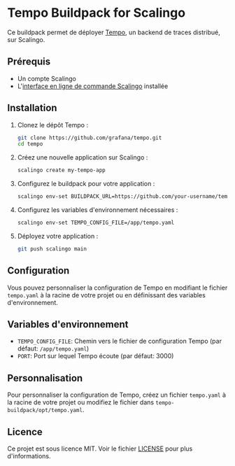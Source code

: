 # Tempo Buildpack for Scalingo

Ce buildpack permet de déployer [Tempo](https://grafana.com/oss/tempo/), un backend de traces distribué, sur Scalingo.

## Prérequis

- Un compte Scalingo
- L'[interface en ligne de commande Scalingo](https://doc.scalingo.com/platform/cli/start) installée

## Installation

1. Clonez le dépôt Tempo :
   ```bash
   git clone https://github.com/grafana/tempo.git
   cd tempo
   ```

2. Créez une nouvelle application sur Scalingo :
   ```bash
   scalingo create my-tempo-app
   ```

3. Configurez le buildpack pour votre application :
   ```bash
   scalingo env-set BUILDPACK_URL=https://github.com/your-username/tempo-buildpack.git
   ```

4. Configurez les variables d'environnement nécessaires :
   ```bash
   scalingo env-set TEMPO_CONFIG_FILE=/app/tempo.yaml
   ```

5. Déployez votre application :
   ```bash
   git push scalingo main
   ```

## Configuration

Vous pouvez personnaliser la configuration de Tempo en modifiant le fichier `tempo.yaml` à la racine de votre projet ou en définissant des variables d'environnement.

## Variables d'environnement

- `TEMPO_CONFIG_FILE`: Chemin vers le fichier de configuration Tempo (par défaut: `/app/tempo.yaml`)
- `PORT`: Port sur lequel Tempo écoute (par défaut: 3000)

## Personnalisation

Pour personnaliser la configuration de Tempo, créez un fichier `tempo.yaml` à la racine de votre projet ou modifiez le fichier dans `tempo-buildpack/opt/tempo.yaml`.

## Licence

Ce projet est sous licence MIT. Voir le fichier [LICENSE](LICENSE) pour plus d'informations.
